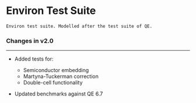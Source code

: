 # Environ Test Suite

    Environ test suite. Modelled after the test suite of QE.

### Changes in v2.0

---

- Added tests for:

  - Semiconductor embedding
  - Martyna-Tuckerman correction
  - Double-cell functionality

- Updated benchmarks against QE 6.7
